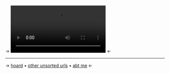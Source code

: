 -> ![](https://media.tenor.com/CdGU_o9Wo6kAAAPo/wednesday-wednesday-movie.mp4) <-


***
-> [hoard](https://rentry.co/angelstruck) • [other unsorted urls](https://rentry.co/unsortedurls) • [abt me](https://rentry.co/aboutsera) <-
